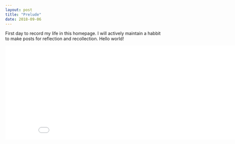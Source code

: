 ```yaml
---
layout: post
title: "Prelude"
date: 2018-09-06
---
```


First day to record my life in this homepage. I will actively maintain a habbit to make posts for reflection and recollection. 
Hello world!


<iframe width="900" height="300" frameborder="0" scrolling="no" src="//plot.ly/~lxhstark/51.embed"></iframe>

